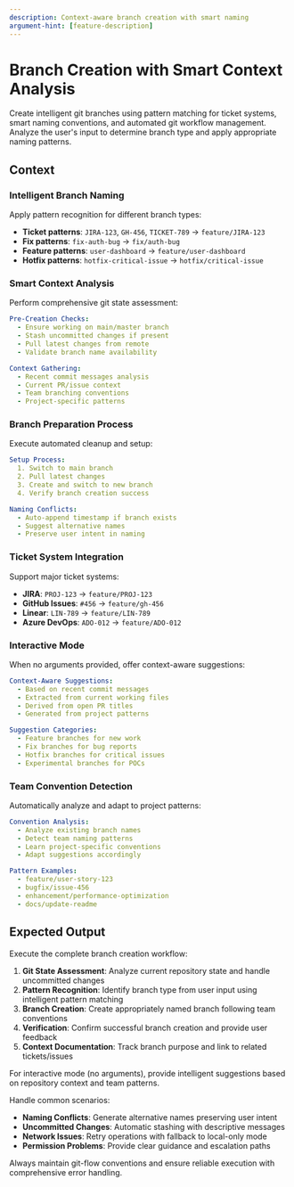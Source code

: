 ```yaml
---
description: Context-aware branch creation with smart naming
argument-hint: [feature-description]
---
```


# Branch Creation with Smart Context Analysis

Create intelligent git branches using pattern matching for ticket systems, smart naming conventions,
and automated git workflow management. Analyze the user's input to determine branch type and apply
appropriate naming patterns.

## Context

### Intelligent Branch Naming

Apply pattern recognition for different branch types:

- **Ticket patterns**: `JIRA-123`, `GH-456`, `TICKET-789` → `feature/JIRA-123`
- **Fix patterns**: `fix-auth-bug` → `fix/auth-bug`
- **Feature patterns**: `user-dashboard` → `feature/user-dashboard`
- **Hotfix patterns**: `hotfix-critical-issue` → `hotfix/critical-issue`

### Smart Context Analysis

Perform comprehensive git state assessment:

```yaml
Pre-Creation Checks:
  - Ensure working on main/master branch
  - Stash uncommitted changes if present
  - Pull latest changes from remote
  - Validate branch name availability

Context Gathering:
  - Recent commit messages analysis
  - Current PR/issue context
  - Team branching conventions
  - Project-specific patterns
```

### Branch Preparation Process

Execute automated cleanup and setup:

```yaml
Setup Process:
  1. Switch to main branch
  2. Pull latest changes
  3. Create and switch to new branch
  4. Verify branch creation success

Naming Conflicts:
  - Auto-append timestamp if branch exists
  - Suggest alternative names
  - Preserve user intent in naming
```

### Ticket System Integration

Support major ticket systems:

- **JIRA**: `PROJ-123` → `feature/PROJ-123`
- **GitHub Issues**: `#456` → `feature/gh-456`
- **Linear**: `LIN-789` → `feature/LIN-789`
- **Azure DevOps**: `ADO-012` → `feature/ADO-012`

### Interactive Mode

When no arguments provided, offer context-aware suggestions:

```yaml
Context-Aware Suggestions:
  - Based on recent commit messages
  - Extracted from current working files
  - Derived from open PR titles
  - Generated from project patterns

Suggestion Categories:
  - Feature branches for new work
  - Fix branches for bug reports
  - Hotfix branches for critical issues
  - Experimental branches for POCs
```

### Team Convention Detection

Automatically analyze and adapt to project patterns:

```yaml
Convention Analysis:
  - Analyze existing branch names
  - Detect team naming patterns
  - Learn project-specific conventions
  - Adapt suggestions accordingly

Pattern Examples:
  - feature/user-story-123
  - bugfix/issue-456
  - enhancement/performance-optimization
  - docs/update-readme
```

## Expected Output

Execute the complete branch creation workflow:

1. **Git State Assessment**: Analyze current repository state and handle uncommitted changes
2. **Pattern Recognition**: Identify branch type from user input using intelligent pattern matching
3. **Branch Creation**: Create appropriately named branch following team conventions
4. **Verification**: Confirm successful branch creation and provide user feedback
5. **Context Documentation**: Track branch purpose and link to related tickets/issues

For interactive mode (no arguments), provide intelligent suggestions based on repository context and team patterns.

Handle common scenarios:

- **Naming Conflicts**: Generate alternative names preserving user intent
- **Uncommitted Changes**: Automatic stashing with descriptive messages
- **Network Issues**: Retry operations with fallback to local-only mode
- **Permission Problems**: Provide clear guidance and escalation paths

Always maintain git-flow conventions and ensure reliable execution with comprehensive error handling.
